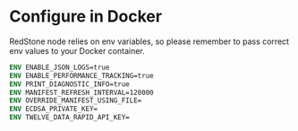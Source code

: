 # Configure in Docker

RedStone node relies on env variables, so please remember to pass correct env values to your Docker container.

```dockerfile
ENV ENABLE_JSON_LOGS=true
ENV ENABLE_PERFORMANCE_TRACKING=true
ENV PRINT_DIAGNOSTIC_INFO=true
ENV MANIFEST_REFRESH_INTERVAL=120000
ENV OVERRIDE_MANIFEST_USING_FILE=
ENV ECDSA_PRIVATE_KEY=
ENV TWELVE_DATA_RAPID_API_KEY=
```

